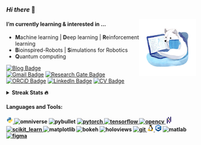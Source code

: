 ### *Hi there* 👋 
	
<p align=right>	
<img align="right" width="30%" src="./data/profile.png">
</p>

<p align=left>
	
#### I’m currently learning & interested in ...
* **M**achine learning | **D**eep learning | **R**einforcement learning
* **B**ioinspired-Robots | **S**imulations for Robotics
* **Q**uantum computing
	
[![Blog Badge](http://img.shields.io/badge/Blog-black?style=flat-square&logo=github&link=https://curieuxjy.github.io/)](https://curieuxjy.github.io/)	
[![Gmail Badge](https://img.shields.io/badge/Gmail-d14836?style=flat-square&logo=Gmail&logoColor=white&link=mailto:curieuxjy@gmail.com)](mailto:curieuxjy@gmail.com)
[![Research Gate Badge](https://img.shields.io/badge/ResearchGate-00CCBB?style=flat-square&logo=ResearchGate&logoColor=white&link=https://www.researchgate.net/profile/Jungyeon-Lee-5)](https://www.researchgate.net/profile/Jungyeon-Lee-5)
[![ORCiD Badge](https://img.shields.io/badge/ORCiD-A6CE39?style=flat-square&logo=orcid&logoColor=white&link=https://orcid.org/0000-0002-0802-4141)](https://orcid.org/0000-0002-0802-4141)
[![LinkedIn Badge](https://img.shields.io/badge/LinkedIn-0A66C2?style=flat-square&logo=linkedin&logoColor=white&link=https://www.linkedin.com/in/curieuxjy/)](https://www.linkedin.com/in/curieuxjy/)
[![CV Badge](https://img.shields.io/badge/CurriculumVitae-47A141?style=flat-square&logo=overleaf&logoColor=white&link=https://www.overleaf.com/read/ctdpsgvjdfby#bd57af)](https://www.overleaf.com/read/ctdpsgvjdfby#bd57af)
</p>

<details >
<summary><b>Streak Stats 🔥</></summary>
<img align=right src="https://github-readme-streak-stats.herokuapp.com/?user=curieuxjy&theme=github_dark" alt="curieuxjy" width="35%" />
</details>
	
<h4 align="left">Languages and Tools:</h4>

<a href="https://www.python.org" target="_blank" rel="noreferrer"> <img src="https://raw.githubusercontent.com/devicons/devicon/master/icons/python/python-original.svg" alt="python" width="3.5%" height="3.5%"/> </a> 
<a> <img src="https://www.nvidia.com/content/dam/en-zz/Solutions/gtcf20/omniverse/refresh-open-beta/nvidia-omniverse-isaac-sim-icon-128.png" alt="omniverse" width="3.5%" height="3.5%"/> </a>
<a> <img src="https://avatars.githubusercontent.com/u/6955508?s=200&v=4" alt="pybullet" width="3.5%" height="3.5%"/> </a>
<a href="https://pytorch.org/"> <img src="https://www.vectorlogo.zone/logos/pytorch/pytorch-icon.svg" alt="pytorch" width="3.5%" height="3.5%"/> </a> 
<a href="https://www.tensorflow.org"> <img src="https://www.vectorlogo.zone/logos/tensorflow/tensorflow-icon.svg" alt="tensorflow" width="3.5%" height="3.5%"/> </a> 
<a href="https://opencv.org/"> <img src="https://www.vectorlogo.zone/logos/opencv/opencv-icon.svg" alt="opencv" width="3.5%" height="3.5%"/> </a> 
<a href="https://pandas.pydata.org/"> <img src="https://raw.githubusercontent.com/devicons/devicon/2ae2a900d2f041da66e950e4d48052658d850630/icons/pandas/pandas-original.svg" alt="pandas" width="3.5%" height="3.5%"/> </a> 
<a href="https://scikit-learn.org/"> <img src="https://upload.wikimedia.org/wikipedia/commons/0/05/Scikit_learn_logo_small.svg" alt="scikit_learn" width="3.5%" height="3.5%"/> </a> 
<a> <img src="https://upload.wikimedia.org/wikipedia/commons/thumb/0/01/Created_with_Matplotlib-logo.svg/2048px-Created_with_Matplotlib-logo.svg.png" alt="matplotlib" width="3.5%" height="3.5%"/> </a> 
<a> <img src="https://static.bokeh.org/branding/icons/bokeh-icon.jpg" alt="bokeh" width="3.5%" height="3.5%"/> </a> 
<a> <img src="https://holoviews.org/_static/logo.png" alt="holoviews" width="3.5%" height="3.5%"/> </a> 
<a href="https://git-scm.com/"> <img src="https://www.vectorlogo.zone/logos/git-scm/git-scm-icon.svg" alt="git" width="3.5%" height="3.5%"/> </a> 
<a href="https://www.linux.org/"> <img src="https://raw.githubusercontent.com/devicons/devicon/master/icons/linux/linux-original.svg" alt="linux" width="3.5%" height="3.5%"/> </a> 
<a> <img src="https://raw.githubusercontent.com/devicons/devicon/master/icons/cplusplus/cplusplus-original.svg" alt="cplusplus" width="3.5%" height="3.5%"/> </a>
<a> <img src="https://upload.wikimedia.org/wikipedia/commons/2/21/Matlab_Logo.png" alt="matlab" width="3.5%" height="3.5%"/> </a> 
<a href="https://www.figma.com/"> <img src="https://www.vectorlogo.zone/logos/figma/figma-icon.svg" alt="figma" width="3.5%" height="3.5%"/> </a>
</p>


